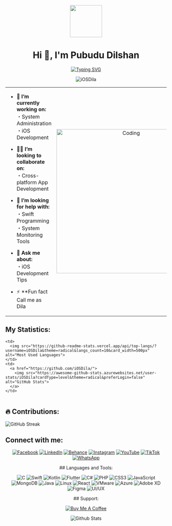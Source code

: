 <p align="center" >
<img  src = "https://github.com/7oSkaaa/7oSkaaa/blob/main/Images/about_me.gif?raw=true" width = 100px></p>

<h1 align="center">Hi 👋,  I'm Pubudu Dilshan</h1>

<p align="center">
  <a href="https://git.io/typing-svg"><img src="https://readme-typing-svg.demolab.com?font=Fira+Code&pause=1000&color=D2A306&center=true&vCenter=true&random=false&width=600&lines=Experienced +IT+Professional;Always+learning+new+things;Using+Software+as+a+solution+for+every+Problem" alt="Typing SVG" /></a>

</p>

<p align="center"> <img src="https://komarev.com/ghpvc/?username=iOSDila&label=Profile%20views&color=0e75b6&style=flat" alt="iOSDila" /> </p>

<table align="center">
<tr border="none">
<td width="50%" align="left">

- 🌱 **I’m currently working on:**<br>
  ・System Administration<br>
  ・iOS Development<br>

- 🧑‍🎓 **I’m looking to collaborate on:**<br>
  ・Cross-platform App Development<br>

- 🤝 **I’m looking for help with:**<br>
  ・Swift Programming<br>
  ・System Monitoring Tools<br>

- 💬 **Ask me about:**<br>
  ・iOS Development Tips<br>

- ⚡ **Fun fact Call me as Dila


</td>
<td width="50%" align="center">

  <img align="center" alt="Coding" width="450" src="https://repository-images.githubusercontent.com/588181932/e36ec678-7984-4cdd-8e4c-a3932772ff8e">

  
  </td>
</tr>
</table>

## My Statistics:

<table>
  <tr>

    <td>
      <img src="https://github-readme-stats.vercel.app/api/top-langs/?username=iOSDila&theme=radical&langs_count=10&card_width=500px" alt="Most Used Languages">
    </td>
    <td>
      <a href="https://github.com/iOSDila/">
        <img src="https://awesome-github-stats.azurewebsites.net/user-stats/iOSDila?cardType=level&theme=radical&preferLogin=false" alt="GitHub Stats">
      </a>
    </td>
  </tr>
</table>

<div class="container">
  <h2>🔥 Contributions:</h2>
  <img src="http://github-readme-streak-stats.herokuapp.com?user=scar1109&theme=radical" alt="GitHub Streak">
</div>

  ## Connect with me:
<div style="text-align: center;">


  [![Facebook](https://img.shields.io/badge/-Facebook-1877F2?style=for-the-badge&logo=facebook&logoColor=white)](https://www.facebook.com/D.K.Pubudu.Dilshan/)
  [![LinkedIn](https://img.shields.io/badge/-LinkedIn-0077B5?style=for-the-badge&logo=linkedin&logoColor=white)](https://www.linkedin.com/in/pubududilshan/)
  [![Behance](https://img.shields.io/badge/-Behance-1769FF?style=for-the-badge&logo=behance&logoColor=white)](https://www.behance.net/pubududilshan)
  [![Instagram](https://img.shields.io/badge/-Instagram-E4405F?style=for-the-badge&logo=instagram&logoColor=white)](https://www.instagram.com/dila_z_97/)
  [![YouTube](https://img.shields.io/badge/-YouTube-FF0000?style=for-the-badge&logo=youtube&logoColor=white)](https://www.youtube.com/@pubududilshan4769)
  [![TikTok](https://img.shields.io/badge/-TikTok-000000?style=for-the-badge&logo=tiktok&logoColor=white)](https://www.tiktok.com/@tech_with_dila)
  [![WhatsApp](https://img.shields.io/badge/-WhatsApp-25D366?style=for-the-badge&logo=whatsapp&logoColor=white)](https://wa.me/94713620406)
</div>

<div style="text-align: center;">
  ## Languages and Tools:

  ![C](https://img.shields.io/badge/c-%2300599C.svg?style=for-the-badge&logo=c&logoColor=white)
  ![Swift](https://img.shields.io/badge/swift-F05138?style=for-the-badge&logo=swift&logoColor=white)
  ![Kotlin](https://img.shields.io/badge/kotlin-%230095D5.svg?style=for-the-badge&logo=kotlin&logoColor=white)
  ![Flutter](https://img.shields.io/badge/Flutter-%2302569B.svg?style=for-the-badge&logo=Flutter&logoColor=white)
  ![C#](https://img.shields.io/badge/c%23-%23239120.svg?style=for-the-badge&logo=c-sharp&logoColor=white)
  ![PHP](https://img.shields.io/badge/php-%23777BB4.svg?style=for-the-badge&logo=php&logoColor=white)
  ![CSS3](https://img.shields.io/badge/css3-%231572B6.svg?style=for-the-badge&logo=css3&logoColor=white)
  ![JavaScript](https://img.shields.io/badge/javascript-%23323330.svg?style=for-the-badge&logo=javascript&logoColor=%23F7DF1E)
  ![MongoDB](https://img.shields.io/badge/MongoDB-%234ea94b.svg?style=for-the-badge&logo=mongodb&logoColor=white)
  ![Java](https://img.shields.io/badge/java-%23ED8B00.svg?style=for-the-badge&logo=openjdk&logoColor=white)
  ![Linux](https://img.shields.io/badge/Linux-FCC624?style=for-the-badge&logo=linux&logoColor=black)
  ![React](https://img.shields.io/badge/react-%2320232a.svg?style=for-the-badge&logo=react&logoColor=%2361DAFB)
  ![VMware](https://img.shields.io/badge/VMware-%23607080.svg?style=for-the-badge&logo=vmware&logoColor=white)
  ![Azure](https://img.shields.io/badge/azure-%230072C6.svg?style=for-the-badge&logo=microsoftazure&logoColor=white)
  ![Adobe XD](https://img.shields.io/badge/Adobe%20XD-FF61F6?style=for-the-badge&logo=adobexd&logoColor=white)
  ![Figma](https://img.shields.io/badge/Figma-%23F24E1E.svg?style=for-the-badge&logo=figma&logoColor=white)
  ![UI/UX](https://img.shields.io/badge/UI%2FUX-%23E34F26.svg?style=for-the-badge&logo=ux&logoColor=white)
</div>

<div style="text-align: center;">
  ## Support:

  [![Buy Me A Coffee](https://img.shields.io/badge/Buy%20Me%20A%20Coffee-F7CA00?style=for-the-badge&logo=buy-me-a-coffee&logoColor=black)](https://www.buymeacoffee.com/yourusername)
</div>

</div>

<p align="center">
        <img src="https://raw.githubusercontent.com/mayhemantt/mayhemantt/Update/svg/Bottom.svg" alt="Github Stats" />
</p>
